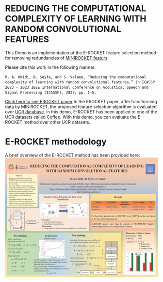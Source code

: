 # REDUCING THE COMPUTATIONAL COMPLEXITY OF LEARNING WITH RANDOM CONVOLUTIONAL FEATURES
This Demo is an implementation of the E-ROCKET feature selection method for removing redundancies of  [MINIROCKET featurs](https://github.com/angus924/minirocket) 

Please cite this work in the following manner:

`M. A. Omidi, B. Seyfe, and S. Valaee, “Reducing the computational complexity of learning with random convolutional features,” in ICASSP 2023 - 2023 IEEE International Conference on Acoustics, Speech and Signal Processing (ICASSP), 2023, pp. 1–5.`

[Click here to see EROCKET paper](https://ieeexplore.ieee.org/document/10095893)
In the EROCKET paper, after transforming data by MINIROCKET, the proposed feature selection algorithm is evaluated over [UCR database](https://www.cs.ucr.edu/~eamonn/time_series_data_2018/). In this demo, E-ROCKET has been applied to one of the UCR datasets called [Coffee](http://www.timeseriesclassification.com/description.php?Dataset=Coffee). With this demo, you can evaluate the E-ROCKET method over other UCR datasets.

# E-ROCKET methodology

A brief overview of the E-ROCKET method has been provided here:
![alt text](https://github.com/OmidiAmin/EROCKET/blob/main/E-ROCKET%20Poster%20-%20May%2027%202023.jpg)


